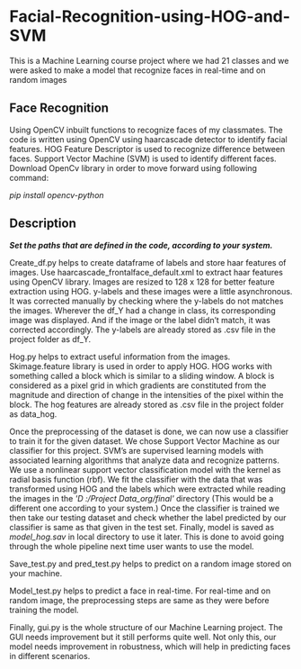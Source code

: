 # Facial-Recognition-using-HOG-and-SVM
This is a Machine Learning course project where we had 21 classes and we were asked to make a model that recognize faces in real-time and on random images 

## Face Recognition
Using OpenCV inbuilt functions to recognize faces of my classmates. The code is written using OpenCV using haarcascade detector to identify facial features. 
HOG Feature Descriptor is used to recognize difference between faces.
Support Vector Machine (SVM) is used to identify different faces. 
Download OpenCv library in order to move forward using following command:

*pip install opencv-python*


## Description
***Set the paths that are defined in the code, according to your system.***

Create_df.py helps to create dataframe of labels and store haar features of images. Use haarcascade_frontalface_default.xml to extract haar features using OpenCV library.
Images are resized to 128 x 128 for better feature extraction using HOG. y-labels and these images were a little asynchronous. 
It was corrected manually by checking where the y-labels do not matches the images. 
Wherever the df_Y had a change in class, its corresponding image was displayed. 
And if the image or the label didn’t match, it was corrected accordingly. 
The y-labels are already stored as .csv file in the project folder as df_Y.

Hog.py helps to extract useful information from the images. Skimage.feature library is used in order to apply HOG. 
HOG works with something called a block which is similar to a sliding window. A block is considered as a pixel grid in which gradients are constituted from the 
magnitude and direction of change in the intensities of the pixel within the block. The hog 
features are already stored as .csv file in the project folder as data_hog.


Once the preprocessing of the dataset is done, we can now use a classifier to train it for the given 
dataset. We chose Support Vector Machine as our classifier for this project. SVM’s are 
supervised learning models with associated learning algorithms that analyze data and recognize 
patterns. We use a nonlinear support vector classification model with the kernel as radial basis 
function (rbf). We fit the classifier with the data that was transformed using HOG and the labels 
which were extracted while reading the images in the *'D :/Project Data_org/final'* directory (This 
would be a different one according to your system.) Once the classifier is trained we then take 
our testing dataset and check whether the label predicted by our classifier is same as that given in 
the test set. Finally, model is saved as *model_hog.sav* in local directory to use it later. This is 
done to avoid going through the whole pipeline next time user wants to use the model. 


Save_test.py and pred_test.py helps to predict on a random image stored on your machine.


Model_test.py helps to predict a face in real-time. For real-time and on random image, the 
preprocessing steps are same as they were before training the model. 


Finally, gui.py is the whole structure of our Machine Learning project. 
The GUI needs improvement but it still performs quite well.
Not only this, our model needs improvement in  robustness, which will help in predicting faces in different scenarios. 
